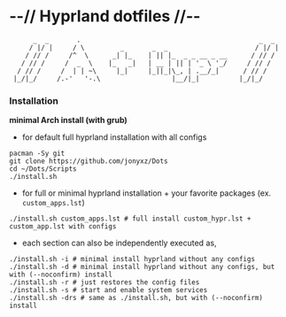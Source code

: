 # --// Hyprland dotfiles //--

```shell
      _  _       .                                             _  _          
     / |/ |     / \         _       _  _                      / |/ |   
    / // /     /^  \      _| |_    | || |_  _ _ __ _ __      / // /   
   / // /     /  _  \    |_   _|   | __ | || | '_ \ '_/     / // /  
  / // /     /  | | ~\     |_|     |_||_|\_, | .__/_|      / // /    
 |_/|_/     /.-'   '-.\                  |__/|_|          |_/|_/                 

```


### Installation

**minimal Arch install (with grub)**
- for default full hyprland installation with all configs
```shell
pacman -Sy git
git clone https://github.com/jonyxz/Dots
cd ~/Dots/Scripts
./install.sh 
```

- for full or minimal hyprland installation + your favorite packages (ex. `custom_apps.lst`) 
```shell
./install.sh custom_apps.lst # full install custom_hypr.lst + custom_app.lst with configs
```

- each section can also be independently executed as,
```shell
./install.sh -i # minimal install hyprland without any configs
./install.sh -d # minimal install hyprland without any configs, but with (--noconfirm) install
./install.sh -r # just restores the config files
./install.sh -s # start and enable system services
./install.sh -drs # same as ./install.sh, but with (--noconfirm) install
```
